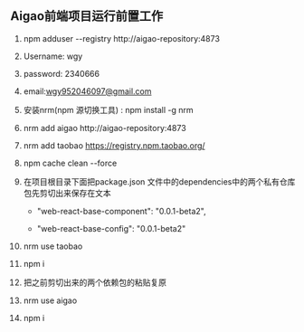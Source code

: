 ## Aigao前端项目运行前置工作

1. npm adduser --registry http://aigao-repository:4873
2. Username:  wgy
3. password: 2340666
4. email:wgy952046097@gmail.com
5. 安装nrm(npm 源切换工具) : npm install -g nrm
6. nrm add aigao   http://aigao-repository:4873
7. nrm add taobao   https://registry.npm.taobao.org/
8. npm cache clean --force
9. 在项目根目录下面把package.json 文件中的dependencies中的两个私有仓库包先剪切出来保存在文本

   - "web-react-base-component": "0.0.1-beta2",

   - "web-react-base-config": "0.0.1-beta2"
10. nrm use taobao
11. npm i
12. 把之前剪切出来的两个依赖包的粘贴复原
13. nrm use aigao
14. npm i